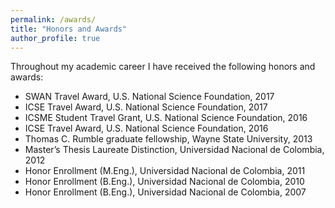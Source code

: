 ```yaml
---
permalink: /awards/
title: "Honors and Awards"
author_profile: true
---
```


Throughout my academic career I have received the following honors and awards: 

* SWAN Travel Award, U.S. National Science Foundation, 2017
* ICSE Travel Award, U.S. National Science Foundation, 2017
* ICSME Student Travel Grant, U.S. National Science Foundation, 2016
* ICSE Travel Award, U.S. National Science Foundation, 2016
* Thomas C. Rumble graduate fellowship, Wayne State University, 2013
* Master’s Thesis Laureate Distinction, Universidad Nacional de Colombia, 2012
* Honor Enrollment (M.Eng.), Universidad Nacional de Colombia, 2011
* Honor Enrollment (B.Eng.), Universidad Nacional de Colombia, 2010
* Honor Enrollment (B.Eng.), Universidad Nacional de Colombia, 2007